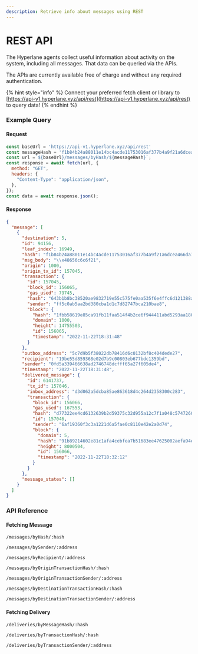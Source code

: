 ```yaml
---
description: Retrieve info about messages using REST
---
```


# REST API

The Hyperlane agents collect useful information about activity on the system, including all messages. That data can be queried via the APIs.

The APIs are currently available free of charge and without any required authentication.

{% hint style="info" %}
Connect your preferred fetch client or library to [https://api-v1.hyperlane.xyz/api/rest](https://api-v1.hyperlane.xyz/api/rest) to query data!
{% endhint %}

### Example Query

#### Request

```javascript
const baseUrl = 'https://api-v1.hyperlane.xyz/api/rest'
const messageHash = 'f1b84b24a88011e14bc4acde11753016af377b4a9f21a6dcea466da7915a901d'
const url =`${baseUrl}/messages/byHash/${messageHash}`;
const response = await fetch(url, {
  method: "GET",
  headers: {
    "Content-Type": "application/json",
  },
});
const data = await response.json();
```

#### Response

```json
{
  "message": [
    {
      "destination": 5,
      "id": 94156,
      "leaf_index": 16949,
      "hash": "f1b84b24a88011e14bc4acde11753016af377b4a9f21a6dcea466da7915a901d",
      "msg_body": "\\x48656c6c6f21",
      "origin": 1000,
      "origin_tx_id": 157045,
      "transaction": {
        "id": 157045,
        "block_id": 156065,
        "gas_used": 79745,
        "hash": "643b1b8bc38520ae9832719e55c575fe0aa535f6e4ffc6d121388ae1e1c996db",
        "sender": "ff5c0ab5aa2bd380cba1d1c7d82747bca210bae8",
        "block": {
          "hash": "1fbb58619e85ca91fb11faa514f4b2ce6f944411abd5293aa1805be0fd8f1314",
          "domain": 1000,
          "height": 14755503,
          "id": 156065,
          "timestamp": "2022-11-22T18:31:48"
        }
      },
      "outbox_address": "5c7d9b5f38022db78416d6c0132bf8c404dede27",
      "recipient": "19be55d859368e02d7b9c00803eb677bdc1359bd",
      "sender": "0fd5a339466638ad2746748dcfff65a27f605de4",
      "timestamp": "2022-11-22T18:31:48",
      "delivered_message": {
        "id": 6141737,
        "tx_id": 157046,
        "inbox_address": "d3d062a5dcba85ae863618d4c264d2358300c283",
        "transaction": {
          "block_id": 156066,
          "gas_used": 167553,
          "hash": "d77322ee4cd6132639b2d59375c32d955a12c7f1a048c5747260089be17fad02",
          "id": 157046,
          "sender": "6af19360f3c3a1221d6a5fae0c8110e42e2a0d74",
          "block": {
            "domain": 5,
            "hash": "91b89214602e81c1afa4cebfea7b51683ee47625002aefa94e9ce7e6d1d42eef",
            "height": 8000504,
            "id": 156066,
            "timestamp": "2022-11-22T18:32:12"
          }
        }
      },
      "message_states": []
    }
  ]
}
```

### API Reference

#### Fetching Message

`/messages/byHash/:hash`

`/messages/bySender/:address`&#x20;

`/messages/byRecipient/:address`

`/messages/byOriginTransactionHash/:hash`

`/messages/byOriginTransactionSender/:address`

`/messages/byDestinationTransactionHash/:hash`

`/messages/byDestinationTransactionSender/:address`

#### Fetching Delivery

`/deliveries/byMessageHash/:hash`

`/deliveries/byTransactionHash/:hash`

`/deliveries/byTransactionSender/:address`
